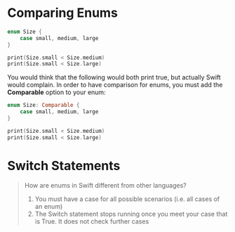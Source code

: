 # Comparing Enums
```swift
enum Size {
	case small, medium, large
}

print(Size.small < Size.medium)
print(Size.small < Size.large)
```
You would think that the following would both print true, but actually Swift would complain.
In order to have comparison for enums, you must add the **Comparable** option to your enum:
```swift
enum Size: Comparable {
	case small, medium, large
}

print(Size.small < Size.medium)
print(Size.small < Size.large)
```

# Switch Statements
>How are enums in Swift different from other languages?
>1. You must have a case for all possible scenarios (i.e. all cases of an enum)
>2. The Switch statement stops running once you meet your case that is True. It does not check further cases

